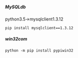 ##### MySQLdb

python3.5->mysqlclient1.3.12

```
pip install mysqlclient==1.3.12
```

##### win32com

```
python -m pip install pypiwin32
```


